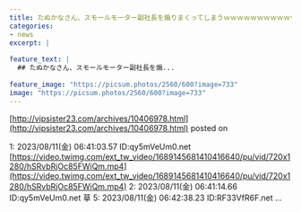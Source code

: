 ```yaml
---
title: たぬかなさん、スモールモーター副社長を煽りまくってしまうｗｗｗｗｗｗｗｗｗｗｗｗ
categories:
- news
excerpt: |
  
feature_text: |
  ## たぬかなさん、スモールモーター副社長を煽...
  
feature_image: "https://picsum.photos/2560/600?image=733"
image: "https://picsum.photos/2560/600?image=733"
---
```


[http://vipsister23.com/archives/10406978.html](http://vipsister23.com/archives/10406978.html)
posted on 

<!--more-->

1: 2023/08/11(金) 06:41:03.57 ID:qy5mVeUm0.net [https://video.twimg.com/ext_tw_video/1689145681410416640/pu/vid/720x1280/hSRvbRjOc85FWiQm.mp4](https://video.twimg.com/ext_tw_video/1689145681410416640/pu/vid/720x1280/hSRvbRjOc85FWiQm.mp4) 2: 2023/08/11(金) 06:41:14.66 ID:qy5mVeUm0.net 草 5: 2023/08/11(金) 06:42:38.23 ID:RF33VfR6F.net ...
